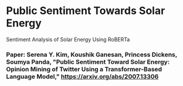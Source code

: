 # Public Sentiment Towards Solar Energy 

Sentiment Analysis of Solar Energy Using RoBERTa

### Paper: Serena Y. Kim, Koushik Ganesan, Princess Dickens, Soumya Panda, "Public Sentiment Toward Solar Energy: Opinion Mining of Twitter Using a Transformer-Based Language Model," https://arxiv.org/abs/2007.13306 
